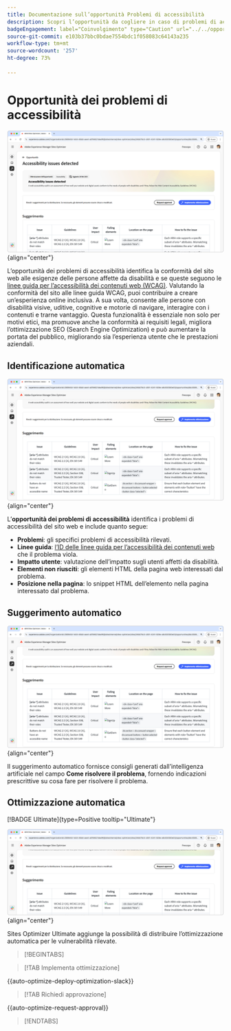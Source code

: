```yaml
---
title: Documentazione sull’opportunità Problemi di accessibilità
description: Scopri l’opportunità da cogliere in caso di problemi di accessibilità e come utilizzarla per aumentare la sicurezza di sul tuo sito web.
badgeEngagement: label="Coinvolgimento" type="Caution" url="../../opportunity-types/engagement.md" tooltip="Coinvolgimento"
source-git-commit: e103b37bbc0bdae7554bdc1f058083c64143a235
workflow-type: tm+mt
source-wordcount: '257'
ht-degree: 73%

---
```



# Opportunità dei problemi di accessibilità

![Opportunità dei problemi di accessibilità](./assets/accessibility-issues/hero.png){align="center"}

L’opportunità dei problemi di accessibilità identifica la conformità del sito web alle esigenze delle persone affette da disabilità e se queste seguono le [linee guida per l’accessibilità dei contenuti web (WCAG)](https://www.w3.org/TR/WCAG21/). Valutando la conformità del sito alle linee guida WCAG, puoi contribuire a creare un’esperienza online inclusiva. A sua volta, consente alle persone con disabilità visive, uditive, cognitive e motorie di navigare, interagire con i contenuti e trarne vantaggio. Questa funzionalità è essenziale non solo per motivi etici, ma promuove anche la conformità ai requisiti legali, migliora l’ottimizzazione SEO (Search Engine Optimization) e può aumentare la portata del pubblico, migliorando sia l’esperienza utente che le prestazioni aziendali.

## Identificazione automatica

![Identificazione automatica dei problemi di accessibilità](./assets/accessibility-issues/auto-identify.png){align="center"}

L’**opportunità dei problemi di accessibilità** identifica i problemi di accessibilità del sito web e include quanto segue:

* **Problemi**: gli specifici problemi di accessibilità rilevati.
* **Linee guida**: [l’ID delle linee guida per l’accessibilità dei contenuti web](https://www.w3.org/TR/WCAG21/) che il problema viola.
* **Impatto utente**: valutazione dell’impatto sugli utenti affetti da disabilità.
* **Elementi non riusciti**: gli elementi HTML della pagina web interessati dal problema.
* **Posizione nella pagina**: lo snippet HTML dell’elemento nella pagina interessato dal problema.

## Suggerimento automatico

![Suggerimento automatico per problemi di accessibilità](./assets/accessibility-issues/auto-suggest.png){align="center"}

Il suggerimento automatico fornisce consigli generati dall’intelligenza artificiale nel campo **Come risolvere il problema**, fornendo indicazioni prescrittive su cosa fare per risolvere il problema.

## Ottimizzazione automatica

[!BADGE Ultimate]{type=Positive tooltip="Ultimate"}

![Ottimizzazione automatica dei problemi di accessibilità](./assets/accessibility-issues/auto-optimize.png){align="center"}

Sites Optimizer Ultimate aggiunge la possibilità di distribuire l’ottimizzazione automatica per le vulnerabilità rilevate.

>[!BEGINTABS]

>[!TAB Implementa ottimizzazione]

{{auto-optimize-deploy-optimization-slack}}

>[!TAB Richiedi approvazione]

{{auto-optimize-request-approval}}

>[!ENDTABS]
